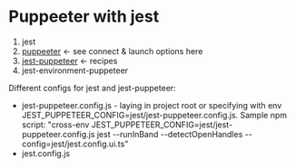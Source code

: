 Puppeeter with jest
====

1. jest
2. [puppeeter](https://github.com/puppeteer/puppeteer) <- see connect & launch options here
3. [jest-puppeteer](https://github.com/smooth-code/jest-puppeteer) <- recipes
4. jest-environment-puppeteer

Different configs for jest and jest-puppeteer:

- jest-puppeteer.config.js - laying in project root or specifying with env JEST_PUPPETEER_CONFIG=jest/jest-puppeteer.config.js. Sample npm script: "cross-env JEST_PUPPETEER_CONFIG=jest/jest-puppeteer.config.js jest --runInBand --detectOpenHandles --config=jest/jest.config.ui.ts"
- jest.config.js
